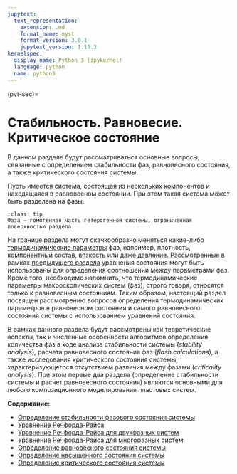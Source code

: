 ```yaml
---
jupytext:
  text_representation:
    extension: .md
    format_name: myst
    format_version: 3.0.1
    jupytext_version: 1.16.3
kernelspec:
  display_name: Python 3 (ipykernel)
  language: python
  name: python3
---
```


(pvt-sec)=
# Стабильность. Равновесие. Критическое состояние

В данном разделе будут рассматриваться основные вопросы, связанные с определением стабильности фаз, равновесного состояния, а также критического состояния системы.

Пусть имеется система, состоящая из нескольких компонентов и находящаяся в равновесном состоянии. При этом такая система может быть разделена на фазы.

```{admonition} Определение
:class: tip
Фаза – гомогенная часть гетерогенной системы, ограниченная поверхностью раздела.
```

На границе раздела могут скачкообразно меняться какие-либо [термодинамические параметры](../1-TD/TD-1-Basics.md#pvt-td-basics-observables) фаз, например, плотность, компонентный состав, вязкость или даже давление. Рассмотренные в рамках [предыдущего раздела](../2-EOS/EOS-0-Introduction.md) уравнения состояния могут быть использованы для определения соотношений между параметрами фаз. Кроме того, необходимо напомнить, что термодинамические параметры макроскопических систем (фаз), строго говоря, относятся только к равновесным состояниям. Таким образом, настоящий раздел посвящен рассмотрению вопросов определения термодинамических параметров в равновесном состоянии и самого равновесного состояния системы с использованием уравнений состояния.

В рамках данного раздела будут рассмотрены как теоретические аспекты, так и численные особенности алгоритмов определения количества фаз в ходе анализа стабильности системы (*stability analysis*), расчета равновесного состояния фаз (*flash calculations*), а также исследования критического состояния системы, характеризующегося отсутствием различия между фазами (*criticality analysis*). При этом первые два раздела (определение стабильности системы и расчет равновесного состояния) являются основными для любого композиционного моделирования пластовых систем.

**Содержание:**
* [Определение стабильности фазового состояния системы](SEC-1-Stability.md)
* [Уравнение Речфорда-Райса](SEC-2-RR.md)
* [Уравнение Речфорда-Райса для двухфазных систем](SEC-3-RR-2P.md)
* [Уравнение Речфорда-Райса для многофазных систем](SEC-4-RR-NP.md)
* [Определение равновесного состояния системы](SEC-5-Equilibrium.md)
* [Определение насыщенного состояния системы](SEC-6-Saturation.md)
* [Определение критического состояния системы](SEC-7-Criticality.md)
